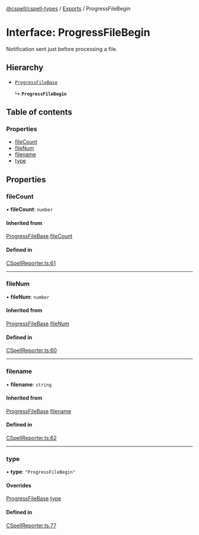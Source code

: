 [@cspell/cspell-types](../README.md) / [Exports](../modules.md) / ProgressFileBegin

# Interface: ProgressFileBegin

Notification sent just before processing a file.

## Hierarchy

- [`ProgressFileBase`](ProgressFileBase.md)

  ↳ **`ProgressFileBegin`**

## Table of contents

### Properties

- [fileCount](ProgressFileBegin.md#filecount)
- [fileNum](ProgressFileBegin.md#filenum)
- [filename](ProgressFileBegin.md#filename)
- [type](ProgressFileBegin.md#type)

## Properties

### fileCount

• **fileCount**: `number`

#### Inherited from

[ProgressFileBase](ProgressFileBase.md).[fileCount](ProgressFileBase.md#filecount)

#### Defined in

[CSpellReporter.ts:61](https://github.com/streetsidesoftware/cspell/blob/aeb24c4/packages/cspell-types/src/CSpellReporter.ts#L61)

___

### fileNum

• **fileNum**: `number`

#### Inherited from

[ProgressFileBase](ProgressFileBase.md).[fileNum](ProgressFileBase.md#filenum)

#### Defined in

[CSpellReporter.ts:60](https://github.com/streetsidesoftware/cspell/blob/aeb24c4/packages/cspell-types/src/CSpellReporter.ts#L60)

___

### filename

• **filename**: `string`

#### Inherited from

[ProgressFileBase](ProgressFileBase.md).[filename](ProgressFileBase.md#filename)

#### Defined in

[CSpellReporter.ts:62](https://github.com/streetsidesoftware/cspell/blob/aeb24c4/packages/cspell-types/src/CSpellReporter.ts#L62)

___

### type

• **type**: ``"ProgressFileBegin"``

#### Overrides

[ProgressFileBase](ProgressFileBase.md).[type](ProgressFileBase.md#type)

#### Defined in

[CSpellReporter.ts:77](https://github.com/streetsidesoftware/cspell/blob/aeb24c4/packages/cspell-types/src/CSpellReporter.ts#L77)
